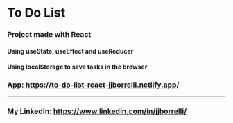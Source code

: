 # To Do List

### Project made with React

#### Using useState, useEffect and useReducer

#### Using localStorage to save tasks in the browser

### App: https://to-do-list-react-jjborrelli.netlify.app/

---

### My LinkedIn: https://www.linkedin.com/in/jjborrelli/
